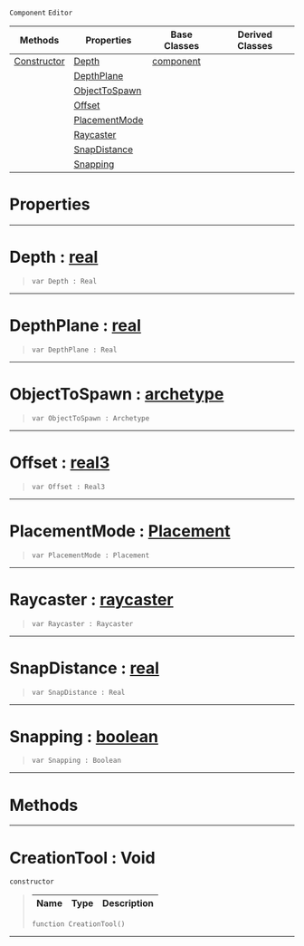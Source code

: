  `Component` `Editor`



|Methods|Properties|Base Classes|Derived Classes|
|---|---|---|---|
|[Constructor](creationtool.md#creationtool-void)|[Depth](creationtool.md#depth-zilch-engine-docume)|[component](component.md)| |
| |[DepthPlane](creationtool.md#depthplane-zilch-engine-d)| | |
| |[ObjectToSpawn](creationtool.md#objecttospawn-zilch-engin)| | |
| |[Offset](creationtool.md#offset-zilch-engine-docum)| | |
| |[PlacementMode](creationtool.md#placementmode-zilch-engin)| | |
| |[Raycaster](creationtool.md#raycaster-zilch-engine-do)| | |
| |[SnapDistance](creationtool.md#snapdistance-zilch-engine)| | |
| |[Snapping](creationtool.md#snapping-zilch-engine-doc)| | |


 #  Properties


---  
 #  Depth : [real](../nada_base_types/real.md)

> 
> ```TS:Nada
> var Depth : Real


---  
 #  DepthPlane : [real](../nada_base_types/real.md)

> 
> ```TS:Nada
> var DepthPlane : Real


---  
 #  ObjectToSpawn : [archetype](archetype.md)

> 
> ```TS:Nada
> var ObjectToSpawn : Archetype


---  
 #  Offset : [real3](../nada_base_types/real3.md)

> 
> ```TS:Nada
> var Offset : Real3


---  
 #  PlacementMode : [Placement](../enum_reference.md#placement)

> 
> ```TS:Nada
> var PlacementMode : Placement


---  
 #  Raycaster : [raycaster](raycaster.md)

> 
> ```TS:Nada
> var Raycaster : Raycaster


---  
 #  SnapDistance : [real](../nada_base_types/real.md)

> 
> ```TS:Nada
> var SnapDistance : Real


---  
 #  Snapping : [boolean](../nada_base_types/boolean.md)

> 
> ```TS:Nada
> var Snapping : Boolean


---  
 #  Methods


---  
 #  CreationTool : Void

 `constructor`

> 
> |Name|Type|Description|
> |---|---|---|
> ```TS:Nada
> function CreationTool()
> ``` 


---  
 

 
